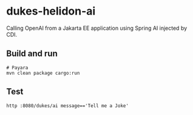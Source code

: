 # dukes-helidon-ai

Calling OpenAI from a Jakarta EE application using Spring AI injected by CDI.

## Build and run

```
# Payara
mvn clean package cargo:run
```

## Test

```
http :8080/dukes/ai message=='Tell me a Joke'
```

